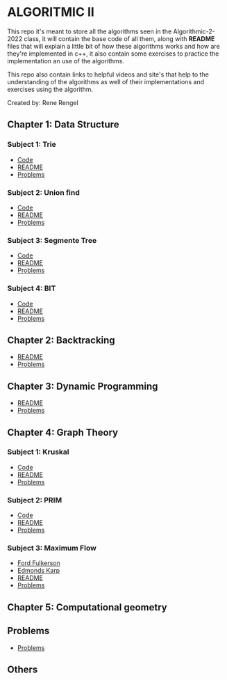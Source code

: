 # ALGORITMIC II

This repo it's meant to store all the algorithms seen in the Algorithmic-2-2022 class, it will contain the base code of all them, along with **README** files that will explain a little bit of how these algorithms works and how are they're implemented in c++, it also contain some exercises to practice the implementation an use of the algorithms.

This repo also contain links to helpful videos and site's that help to the understanding of the algorithms as well of their implementations and exercises using the algorithm.

Created by: Rene Rengel
## Chapter 1: Data Structure
### Subject 1: Trie
-  [Code](DataStructures/Trie)
-  [README]()
-  [Problems]()
### Subject 2: Union find
-  [Code](DataStructures/UnionFind)
-  [README]()
-  [Problems]()
### Subject 3: Segmente Tree
-  [Code](DataStructures/SegmentTree)
-  [README]()
-  [Problems]()
### Subject 4: BIT
-  [Code](DataStructures/BIT)
-  [README](DataStructures/SegmentTree)
-  [Problems](DataStructures/SegmentTree)

## Chapter 2: Backtracking

-  [README](https://github.com/Renucopata/Algorithmic/blob/main/BackTracking/README.md)
-  [Problems](https://github.com/Renucopata/Algorithmic/tree/main/BackTracking)

## Chapter 3: Dynamic Programming
-  [README](BackTracking)
-  [Problems]()



## Chapter 4: Graph Theory
### Subject 1: Kruskal
-  [Code](DataStructures/BIT)
-  [README](DataStructures/SegmentTree)
-  [Problems](DataStructures/SegmentTree)

### Subject 2: PRIM
-  [Code](DataStructures/BIT)
-  [README](DataStructures/SegmentTree)
-  [Problems](DataStructures/SegmentTree)

### Subject 3: Maximum Flow
-  [Ford Fulkerson](DataStructures/BIT)
-  [Edmonds Karp]()
-  [README](DataStructures/SegmentTree)
-  [Problems](DataStructures/SegmentTree)


## Chapter 5: Computational geometry

## Problems
- [Problems](UvaProblems)


## Others


